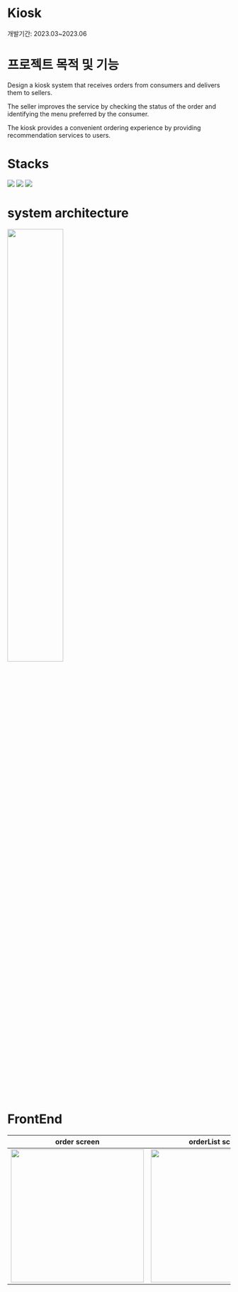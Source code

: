 # Kiosk
개발기간: 2023.03~2023.06

# 프로젝트 목적 및 기능
Design a kiosk system that receives orders from consumers and delivers them to sellers.

The seller improves the service by checking the status of the order and identifying the menu preferred by the consumer.

The kiosk provides a convenient ordering experience by providing recommendation services to users.

# Stacks

<img src="https://img.shields.io/badge/python-3776AB?style=for-the-badge&logo=python&logoColor=white"> <img src="https://img.shields.io/badge/mariaDB-003545?style=for-the-badge&logo=mariaDB&logoColor=white"> <img src="https://img.shields.io/badge/flask-000000?style=for-the-badge&logo=flask&logoColor=white">

# system architecture
<img src="https://github.com/Jaehyunnnlee/Kiosk/assets/117609943/e4866ea3-5560-4ac6-98fc-5b3c69aedf0e" width="50%" height="50%">

# FrontEnd


| order screen | orderList screen |
|--------------|------------------|
| <img src="https://github.com/Jaehyunnnlee/Kiosk/assets/117609943/9ab60574-0779-44a5-966a-c3fbb271c56e" width="300" height="300">             |    <img src="https://github.com/Jaehyunnnlee/Kiosk/assets/117609943/9aa7bf2a-b50f-498a-b169-4c621279ac23" width="300" height="300">               |




